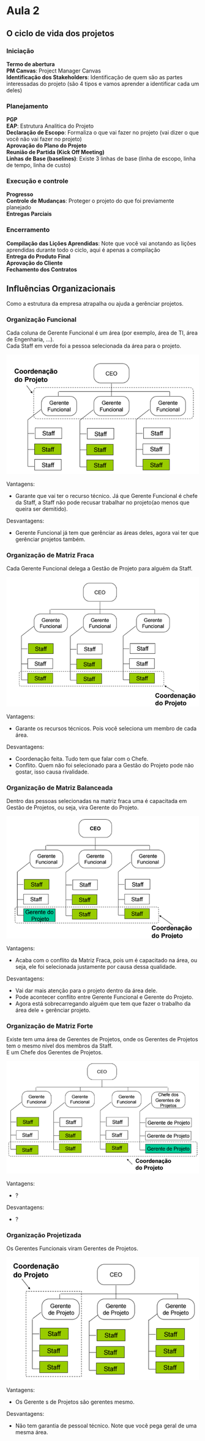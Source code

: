 # Aula 2

## O ciclo de vida dos projetos

### Iniciação
**Termo de abertura**  
**PM Canvas**: Project Manager Canvas  
**Identificação dos Stakeholders**: Identificação de quem são as partes interessadas do projeto (são 4 tipos e vamos aprender a identificar cada um deles)  

### Planejamento
**PGP**  
**EAP**: Estrutura Analitica do Projeto  
**Declaração de Escopo**: Formaliza o que vai fazer no projeto (vai dizer o que você não vai fazer no projeto)  
**Aprovação do Plano do Projeto**  
**Reunião de Partida (Kick Off Meeting)**  
**Linhas de Base (baselines)**: Existe 3 linhas de base (linha de escopo, linha de tempo, linha de custo)  

### Execução e controle
**Progresso**  
**Controle de Mudanças**: Proteger o projeto do que foi previamente planejado  
**Entregas Parciais**  

### Encerramento
**Compilação das Lições Aprendidas**: Note que você vai anotando as lições aprendidas durante todo o ciclo, aqui é apenas a compilação  
**Entrega do Produto Final**  
**Aprovação do Cliente**  
**Fechamento dos Contratos**  

## Influências Organizacionais
Como a estrutura da empresa atrapalha ou ajuda a gerênciar projetos.  

### Organização Funcional
Cada coluna de Gerente Funcional é um área (por exemplo, área de TI, área de Engenharia, ...).  
Cada Staff em verde foi a pessoa selecionada da área para o projeto.  

![Organização Funcional](organizaçãofuncional.PNG)

Vantagens:
* Garante que vai ter o recurso técnico. Já que Gerente Funcional é chefe da Staff, a Staff não pode recusar trabalhar no projeto(ao menos que queira ser demitido).  

Desvantagens:
* Gerente Funcional já tem que gerênciar as áreas deles, agora vai ter que gerênciar projetos também.  

### Organização de Matriz Fraca
Cada Gerente Funcional delega a Gestão de Projeto para alguém da Staff.  

![Organização de Matriz Fraca](organizaçãodematrizfraca.PNG)

Vantagens:
* Garante os recursos técnicos. Pois você seleciona um membro de cada área.

Desvantagens:
* Coordenação feita. Tudo tem que falar com o Chefe.
* Conflito. Quem não foi selecionado para a Gestão do Projeto pode não gostar, isso causa rivalidade.

### Organização de Matriz Balanceada
Dentro das pessoas selecionadas na matriz fraca uma é capacitada em Gestão de Projetos, ou seja, vira Gerente do Projeto.

![Organização de Matriz Balanceada](organizaçãodematrizbalanceada.PNG)

Vantagens:
* Acaba com o conflito da Matriz Fraca, pois um é capacitado na área, ou seja, ele foi selecionada justamente por causa dessa qualidade.

Desvantagens:
* Vai dar mais atenção para o projeto dentro da área dele.  
* Pode acontecer conflito entre Gerente Funcional e Gerente do Projeto.
* Agora está sobrecarregando alguém que tem que fazer o trabalho da área dele + gerênciar projeto.

### Organização de Matriz Forte
Existe tem uma área de Gerentes de Projetos, onde os Gerentes de Projetos tem o mesmo nível dos membros da Staff.  
E um Chefe dos Gerentes de Projetos.

![Organização de Matriz Forte](organizaçãodematrizforte.PNG)

Vantagens:
* ?

Desvantagens:
* ?

### Organização Projetizada
Os Gerentes Funcionais viram Gerentes de Projetos.

![Organização Projetizada](oraganizaçãoprojetizada.PNG)

Vantagens:
* Os Gerente s de Projetos são gerentes mesmo.

Desvantagens:
* Não tem garantia de pessoal técnico. Note que você pega geral de uma mesma área.
